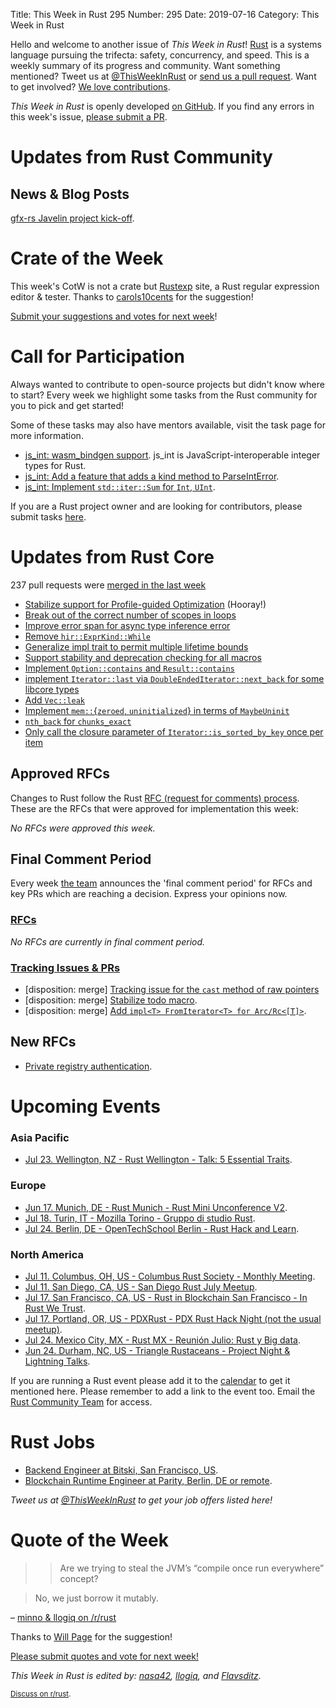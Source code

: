 Title: This Week in Rust 295
Number: 295
Date: 2019-07-16
Category: This Week in Rust

Hello and welcome to another issue of *This Week in Rust*!
[Rust](http://rust-lang.org) is a systems language pursuing the trifecta: safety, concurrency, and speed.
This is a weekly summary of its progress and community.
Want something mentioned? Tweet us at [@ThisWeekInRust](https://twitter.com/ThisWeekInRust) or [send us a pull request](https://github.com/cmr/this-week-in-rust).
Want to get involved? [We love contributions](https://github.com/rust-lang/rust/blob/master/CONTRIBUTING.md).

*This Week in Rust* is openly developed [on GitHub](https://github.com/cmr/this-week-in-rust).
If you find any errors in this week's issue, [please submit a PR](https://github.com/cmr/this-week-in-rust/pulls).

# Updates from Rust Community

## News & Blog Posts

[gfx-rs Javelin project kick-off](https://gfx-rs.github.io/2019/07/13/javelin.html).

# Crate of the Week

This week's CotW is not a crate but [Rustexp](https://rustexp.lpil.uk/) site, a Rust regular expression editor & tester.
Thanks to [carols10cents](https://github.com/cmr/this-week-in-rust/issues/939) for the suggestion!

[Submit your suggestions and votes for next week][submit_crate]!

[submit_crate]: https://users.rust-lang.org/t/crate-of-the-week/2704

# Call for Participation

Always wanted to contribute to open-source projects but didn't know where to start?
Every week we highlight some tasks from the Rust community for you to pick and get started!

Some of these tasks may also have mentors available, visit the task page for more information.

* [js_int: wasm_bindgen support](https://github.com/jplatte/js_int/issues/7). js_int is JavaScript-interoperable integer types for Rust.
* [js_int: Add a feature that adds a kind method to ParseIntError](https://github.com/jplatte/js_int/issues/8).
* [js_int: Implement `std::iter::Sum` for `Int`, `UInt`](https://github.com/jplatte/js_int/issues/10).

If you are a Rust project owner and are looking for contributors, please submit tasks [here][guidelines].

[guidelines]: https://users.rust-lang.org/t/twir-call-for-participation/4821

# Updates from Rust Core

237 pull requests were [merged in the last week][merged]

[merged]: https://github.com/search?q=is%3Apr+org%3Arust-lang+is%3Amerged+merged%3A2019-07-01..2019-07-08

* [Stabilize support for Profile-guided Optimization](https://github.com/rust-lang/rust/pull/61268) (Hooray!)
* [Break out of the correct number of scopes in loops](https://github.com/rust-lang/rust/pull/62388)
* [Improve error span for async type inference error](https://github.com/rust-lang/rust/pull/62383)
* [Remove `hir::ExprKind::While`](https://github.com/rust-lang/rust/pull/61988)
* [Generalize impl trait to permit multiple lifetime bounds](https://github.com/rust-lang/rust/pull/61775)
* [Support stability and deprecation checking for all macros](https://github.com/rust-lang/rust/pull/62042)
* [Implement `Option::contains` and `Result::contains`](https://github.com/rust-lang/rust/pull/62356)
* [implement `Iterator::last` via `DoubleEndedIterator::next_back` for some libcore types](https://github.com/rust-lang/rust/pull/62316)
* [Add `Vec::leak`](https://github.com/rust-lang/rust/pull/62196)
* [Implement `mem::`{`zeroed`, `uninitialized`} in terms of `MaybeUninit`](https://github.com/rust-lang/rust/pull/62150)
* [`nth_back` for `chunks_exact`](https://github.com/rust-lang/rust/pull/62064)
* [Only call the closure parameter of `Iterator::is_sorted_by_key` once per item](https://github.com/rust-lang/rust/pull/62473)

## Approved RFCs

Changes to Rust follow the Rust [RFC (request for comments)
process](https://github.com/rust-lang/rfcs#rust-rfcs). These
are the RFCs that were approved for implementation this week:

*No RFCs were approved this week.*

## Final Comment Period

Every week [the team](https://www.rust-lang.org/team.html) announces the
'final comment period' for RFCs and key PRs which are reaching a
decision. Express your opinions now.

### [RFCs](https://github.com/rust-lang/rfcs/labels/final-comment-period)

*No RFCs are currently in final comment period.*

### [Tracking Issues & PRs](https://github.com/rust-lang/rust/labels/final-comment-period)

* [disposition: merge] [Tracking issue for the `cast` method of raw pointers](https://github.com/rust-lang/rust/issues/60602.)
* [disposition: merge] [Stabilize todo macro](https://github.com/rust-lang/rust/pull/61879).
* [disposition: merge] [Add `impl<T> FromIterator<T> for Arc/Rc<[T]>`](https://github.com/rust-lang/rust/pull/61953).

## New RFCs

* [Private registry authentication](https://github.com/rust-lang/rfcs/pull/2719).

# Upcoming Events

### Asia Pacific

* [Jul 23. Wellington, NZ - Rust Wellington - Talk: 5 Essential Traits](https://www.meetup.com/Rust-Wellington/events/262407494/).

### Europe

* [Jun 17. Munich, DE - Rust Munich - Rust Mini Unconference V2](https://www.meetup.com/rust-munich/events/261925415/).
* [Jul 18. Turin, IT - Mozilla Torino - Gruppo di studio Rust](https://www.meetup.com/Mozilla-Torino/events/258593192).
* [Jul 24. Berlin, DE - OpenTechSchool Berlin - Rust Hack and Learn](https://www.meetup.com/opentechschool-berlin/events/gkkttqyzkbgc/).

### North America

* [Jul 11. Columbus, OH, US - Columbus Rust Society - Monthly Meeting](https://www.meetup.com/columbus-rs/events/dbcfrpyzkbpb/).
* [Jul 11. San Diego, CA, US - San Diego Rust July Meetup](https://www.meetup.com/San-Diego-Rust/events/262650307/).
* [Jul 17. San Francisco, CA, US - Rust in Blockchain San Francisco - In Rust We Trust](https://www.meetup.com/Rust-in-Blockchain-San-Francisco/events/262773260/).
* [Jul 17. Portland, OR, US - PDXRust - PDX Rust Hack Night (not the usual meetup)](https://www.meetup.com/PDXRust/events/262623734/).
* [Jul 24. Mexico City, MX - Rust MX - Reunión Julio: Rust y Big data](https://www.meetup.com/Rust-MX/events/262960131/).
* [Jun 24. Durham, NC, US - Triangle Rustaceans - Project Night & Lightning Talks](https://www.meetup.com/triangle-rustaceans/events/mfglwpyzkbdc/).

If you are running a Rust event please add it to the [calendar] to get
it mentioned here. Please remember to add a link to the event too.
Email the [Rust Community Team][community] for access.

[calendar]: https://www.google.com/calendar/embed?src=apd9vmbc22egenmtu5l6c5jbfc%40group.calendar.google.com
[community]: mailto:community-team@rust-lang.org

# Rust Jobs

* [Backend Engineer at Bitski, San Francisco, US](https://angel.co/company/bitski/jobs/366874-backend-engineer).
* [Blockchain Runtime Engineer at Parity, Berlin, DE or remote](https://www.parity.io/jobs/#berlin-blockchain-runtime-engineer).

*Tweet us at [@ThisWeekInRust](https://twitter.com/ThisWeekInRust) to get your job offers listed here!*

# Quote of the Week

> > Are we trying to steal the JVM’s “compile once run everywhere” concept?

> No, we just borrow it mutably.

– [minno & llogiq on /r/rust](https://reddit.com/r/rust/comments/cap8sy/rust_136_stabilized_the_wasm32wasi_target/etahiix/?context=8&depth=9)

Thanks to [Will Page](https://users.rust-lang.org/t/twir-quote-of-the-week/328/664) for the suggestion!

[Please submit quotes and vote for next week!](https://users.rust-lang.org/t/twir-quote-of-the-week/328)

*This Week in Rust is edited by: [nasa42](https://github.com/nasa42), [llogiq](https://github.com/llogiq), and [Flavsditz](https://github.com/Flavsditz).*

<small>[Discuss on r/rust]().</small>
